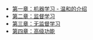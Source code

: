 +   [第一章：机器学习 - 温和的介绍](ch01.md)
+   [第二章：监督学习](ch02.md)
+   [第三章：无监督学习](ch03.md)
+   [第四章：高级功能](ch04.md)